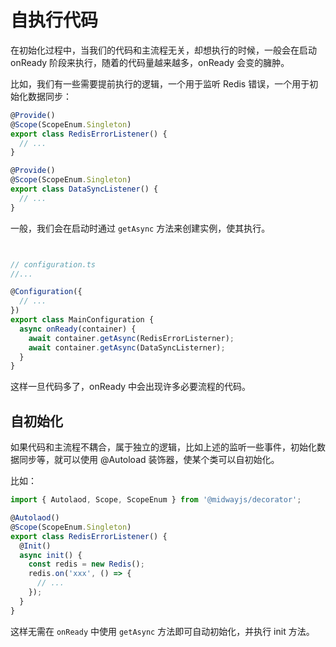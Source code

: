 # 自执行代码

在初始化过程中，当我们的代码和主流程无关，却想执行的时候，一般会在启动 onReady 阶段来执行，随着的代码量越来越多，onReady 会变的臃肿。

比如，我们有一些需要提前执行的逻辑，一个用于监听 Redis 错误，一个用于初始化数据同步：

```typescript
@Provide()
@Scope(ScopeEnum.Singleton)
export class RedisErrorListener() {
  // ...
}

@Provide()
@Scope(ScopeEnum.Singleton)
export class DataSyncListener() {
  // ...
}
```

一般，我们会在启动时通过 `getAsync` 方法来创建实例，使其执行。

```typescript


// configuration.ts
//...

@Configuration({
  // ...
})
export class MainConfiguration {
  async onReady(container) {
    await container.getAsync(RedisErrorListerner);
    await container.getAsync(DataSyncListerner);
  }
}

```

这样一旦代码多了，onReady 中会出现许多必要流程的代码。



## 自初始化

如果代码和主流程不耦合，属于独立的逻辑，比如上述的监听一些事件，初始化数据同步等，就可以使用 @Autoload 装饰器，使某个类可以自初始化。

比如：

```typescript
import { Autolaod, Scope, ScopeEnum } from '@midwayjs/decorator';

@Autolaod()
@Scope(ScopeEnum.Singleton)
export class RedisErrorListener() {
  @Init()
  async init() {
    const redis = new Redis();
    redis.on('xxx', () => {
      // ...
    });
  }
}
```

这样无需在 `onReady` 中使用 `getAsync` 方法即可自动初始化，并执行 init 方法。



